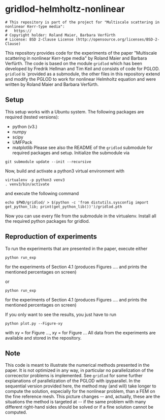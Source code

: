 # gridlod-helmholtz-nonlinear

```
# This repository is part of the project for "Multiscale scattering in nonlinear Kerr-type media":
#   https://
# Copyright holder: Roland Maier, Barbara Verfürth 
# License: BSD 2-Clause License (http://opensource.org/licenses/BSD-2-Clause)
```

This repository provides code for the experiments of the paper "Multiscale scattering in nonlinear Kerr-type media" by Roland Maier and Barbara Verfürth. The code is based on the module `gridlod`  which has been developed by Fredrik Hellman and Tim Keil and consists of code for PGLOD.  `gridlod` is  `provided as a submodule, the other files in this repository extend and modify the PGLOD to work for nonlinear Helmholtz equation and were written by Roland Maier and Barbara Verfürth.

## Setup

This setup works with a Ubuntu system. The following packages are required (tested versions):
 - python (v3.)
 - numpy
 - scipy
 - UMFPack 
 - matplotlib
Please see also the README of the `gridlod` submodule for required packages and setup.
Initialize the submodule via

```
git submodule update --init --recursive
```

Now, build and activate a python3 virtual environment with

```
virtualenv -p python3 venv3
. venv3/bin/activate
```

and execute the following command

```
echo $PWD/gridlod/ > $(python -c 'from distutils.sysconfig import get_python_lib; print(get_python_lib())')/gridlod.pth
```
Now you can use every file from the submodule in the virtualenv. Install all the required python packages for gridlod.

## Reproduction of experiments

To run the experiments that are presented in the paper, execute either

``` 
python run_exp
``` 
for the experiments of Section 4.1 (produces Figures .... and prints the mentioned percentages on screen)

or

``` 
python run_exp
``` 
for the experiments of Section 4.1 (produces Figures .... and prints the mentioned percentages on screen)

If you only want to see the results, you just have to run

``` 
python plot.py --Figure-xy
``` 
with xy = for Figure ..., xy = for Figure ... All data from the experiments are available and stored in the repository. 

## Note

This code is meant to illustrate the numerical methods presented in the paper. It is not optimized in any way, in particular no parallelization of the correcector problems is implemented. See `gridlod` for some further explanations of parallelization of the PGLOD with ipyparallel. In the sequential version provided here, the method may (and will) take longer to compute the solution, especially for the nonlinear problem, than a FEM on the fine reference mesh. This picture changes -- and, actually, these are the situations the method is targeted at -- if the same problem with many different right-hand sides should be solved or if a fine solution cannot be computed.
